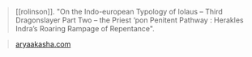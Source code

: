 > [[rolinson]]. "On the Indo-european Typology of Iolaus – Third Dragonslayer Part Two – the Priest ‘pon Penitent Pathway : Herakles Indra’s Roaring Rampage of Repentance".

> [aryaakasha.com](https://aryaakasha.com/2020/10/14/on-the-indo-european-typology-of-iolaus-third-dragonslayer-part-two-the-priest-pon-penitent-pathway-herakles-indras-roaring-rampage-of-repentance/)